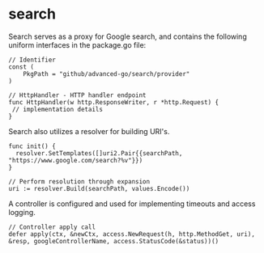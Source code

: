 # search

Search serves as a proxy for Google search, and contains the following uniform interfaces in the package.go file:
~~~
// Identifier
const (
    PkgPath = "github/advanced-go/search/provider"
)

// HttpHandler - HTTP handler endpoint
func HttpHandler(w http.ResponseWriter, r *http.Request) {
 // implementation details	
}
~~~

Search also utilizes a resolver for building URI's.

~~~
func init() {
  resolver.SetTemplates([]uri2.Pair{{searchPath, "https://www.google.com/search?%v"}})
}

// Perform resolution through expansion
uri := resolver.Build(searchPath, values.Encode())

~~~

A controller is configured and used for implementing timeouts and access logging. 
~~~
// Controller apply call 
defer apply(ctx, &newCtx, access.NewRequest(h, http.MethodGet, uri), &resp, googleControllerName, access.StatusCode(&status))()
~~~


